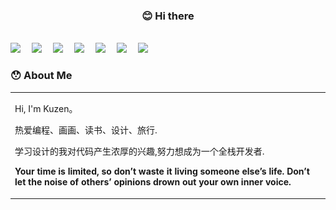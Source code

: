 <div align="center">

### 😊 Hi there 


<br>
</div>
  <!-- profile logo 个人资料徽标 -->
  <div>
    <a href="https://x.com/kuzen_so"><img src="https://img.shields.io/badge/Twitter-推特-blue" /></a>&emsp;
    <a href="https://www.kuzen.top"><img src="https://img.shields.io/badge/Blog-%E5%8D%9A%E5%AE%A2-orange?style=flat" /></a>&emsp;
    <a href="https://www.v2ex.com/member/xiaokunda"><img src="https://img.shields.io/badge/v2ex-V%E7%AB%99-%7B%7D" /></a>&emsp;
    <a href="https://www.xiaohongshu.com/user/profile/5ce2c30400000000180291c5?m_source=mengfanwetab"><img src="https://img.shields.io/badge/xiaohongshu-%E5%B0%8F%E7%BA%A2%E4%B9%A6-%7B%7D?color=red" /></a>&emsp;
    <a href="https://space.bilibili.com/320648841"><img src="https://img.shields.io/badge/Bilibili-B站-ff69b4" /></a>&emsp;
    <a href="https://https://www.youtube.com/@kuzen26"><img src="https://img.shields.io/badge/YouTube-油管-c32136" /></a>&emsp;
    <a href="https://www.zhihu.com/people/ni-kun-ou-ba-26"><img src="https://img.shields.io/badge/Zhihu-知乎-blue" /></a>&emsp;
  </div>
  
  ### 😯 About Me
   
<table>
  <tr>
    <td style="width: 100%; text-align: left;">
      <!-- 个人简介 -->
      <p style="text-indent: 0;">Hi, I'm Kuzen。</p>
      <p style="text-indent: 0;">热爱编程、画画、读书、设计、旅行.</p>
      <p style="text-indent: 0;">学习设计的我对代码产生浓厚的兴趣,努力想成为一个全栈开发者.</p>
      <p style="text-indent: 0;"><strong>Your time is limited, so don’t waste it living someone else’s life. Don’t let the noise of others’ opinions drown out your own inner voice.</strong></p>
    </td>
    <td>
      <!-- 图片 -->
      <img src="https://raw.githubusercontent.com/chumen-Lu/tuchuang/main/img/white_%E5%89%AF%E6%9C%AC.png" style="width: 88px; height: auto; display: block;">
    </td>
  </tr>
</table>
